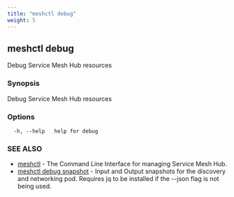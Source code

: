 ```yaml
---
title: "meshctl debug"
weight: 5
---
```

## meshctl debug

Debug Service Mesh Hub resources

### Synopsis

Debug Service Mesh Hub resources

### Options

```
  -h, --help   help for debug
```

### SEE ALSO

* [meshctl](../meshctl)	 - The Command Line Interface for managing Service Mesh Hub.
* [meshctl debug snapshot](../meshctl_debug_snapshot)	 - Input and Output snapshots for the discovery and networking pod. Requires jq to be installed if the --json flag is not being used.

